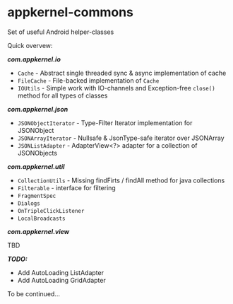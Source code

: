 appkernel-commons
=================

Set of useful Android helper-classes 

Quick overvew: 

***com.appkernel.io***

  - `Cache` - Abstract single threaded sync & async implementation of cache
  - `FileCache` - File-backed implementation of `Cache`
  - `IOUtils` - Simple work with IO-channels and Exception-free `close()` method for all types of classes

***com.appkernel.json***
 - `JSONObjectIterator` - Type-Filter Iterator implementation for JSONObject
 - `JSONArrayIterator` - Nullsafe & JsonType-safe iterator over JSONArray
 - `JSONListAdapter` - AdapterView<?> adapter for a collection of JSONObjects


***com.appkernel.util***

 - `CollectionUtils` - Missing findFirts / findAll method for java collections
 - `Filterable` - interface for filtering
 - `FragmentSpec`
 - `Dialogs`
 - `OnTripleClickListener`
 - `LocalBroadcasts`

***com.appkernel.view***

TBD

***TODO:***

 - Add AutoLoading ListAdapter
 - Add AutoLoading GridAdapter


 To be continued...
 
 
  
